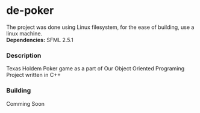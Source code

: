<h1>de-poker</h1>

The project was done using Linux filesystem, for the ease of building, use a linux machine.<br>
<b>Dependencies:</b> SFML 2.5.1

<h3> Description </h3>
Texas Holdem Poker game as a part of Our Object Oriented Programing Project written in C++
<h3> Building </h3>
Comming Soon
